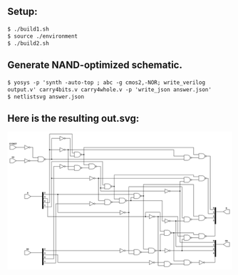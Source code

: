## Setup:

```console
$ ./build1.sh
$ source ./environment
$ ./build2.sh
```
## Generate NAND-optimized schematic.
```console
$ yosys -p 'synth -auto-top ; abc -g cmos2,-NOR; write_verilog output.v' carry4bits.v carry4whole.v -p 'write_json answer.json'
$ netlistsvg answer.json
```
## Here is the resulting out.svg:
![](out.svg)


